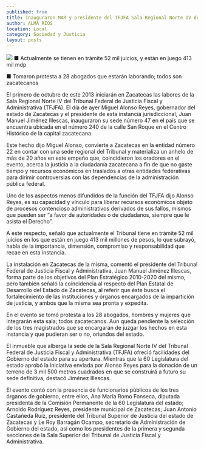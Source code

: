 ```yaml
---
published: true
title: Inauguraron MAR y presidente del TFJFA Sala Regional Norte IV de esta instancia
author: ALMA RIOS
location: Local
category: Sociedad y Justicia
layout: posts
---
```


![](http://i.imgur.com/PQFZFT3m.jpg)
■ Actualmente se tienen en trámite 52 mil juicios, y están en juego 413 mil mdp

■ Tomaron protesta a 28 abogados que estarán laborando; todos son zacatecanos

El primero de octubre de este 2013 iniciarán en Zacatecas las labores de la Sala Regional Norte IV del Tribunal Federal de Justicia Fiscal y Administrativa (TFJFA). El día de ayer Miguel Alonso Reyes, gobernador del estado de Zacatecas y el presidente de esta instancia jurisdiccional, Juan Manuel Jiménez Illescas, inauguraron su sede número 47 en el país que se encuentra ubicada en el número 240 de la calle San Roque en el Centro Histórico de la capital zacatecana.

Este hecho dijo Miguel Alonso, convierte a Zacatecas en la entidad número 22 en contar con una sede regional del Tribunal y materializa un anhelo de más de 20 años en este empeño que, coincidieron los oradores en el evento, acerca la justicia a la ciudadanía zacatecana a fin de que no gaste tiempo y recursos económicos en traslados a otras entidades federativas para dirimir controversias con las dependencias de la administración pública federal.

Uno de los aspectos menos difundidos de la función del TFJFA dijo Alonso Reyes, es su capacidad y vínculo para liberar recursos económicos objeto de procesos contencioso administrativos derivados de sus fallos, mismos que pueden ser “a favor de autoridades o de ciudadanos, siempre que le asista el Derecho”.

A este respecto, señaló que actualmente el Tribunal tiene en trámite 52 mil juicios en los que están en juego 413 mil millones de pesos, lo que subrayó, habla de la importancia, dimensión, compromiso y responsabilidad que recae en esta instancia.

La instalación en Zacatecas de la misma, comentó el presidente del Tribunal Federal de Justicia Fiscal y Administrativa, Juan Manuel Jiménez Illescas, forma parte de los objetivos del Plan Estratégico 2010-2020 del mismo,  pero también señaló la coincidencia al respecto del Plan Estatal de Desarrollo del Estado de Zacatecas, al referir que éste busca el fortalecimiento de las instituciones y órganos encargados de la impartición de justicia, y ambos que la misma sea pronta y expedita.

En el evento se tomó protesta a los 28 abogados, hombres y mujeres que integrarán esta sala; todos zacatecanos. Aun queda pendiente la selección de los tres magistrados que se encargarán de juzgar los hechos en esta instancia y que pudieran ser o no, oriundos del estado.

El inmueble que alberga la sede de la Sala Regional Norte IV del Tribunal Federal de Justicia Fiscal y Administrativa (TFJFA) ofreció facilidades del Gobierno del estado para su apertura. Mientras que la 60 Legislatura del estado aprobó la iniciativa enviada por Alonso Reyes para la donación de un terreno de 3 mil 500 metros cuadrados en que se construirá a futuro su sede definitiva, destacó Jiménez Illescas.

El evento contó con la presencia de funcionarios públicos de los tres órganos de gobierno, entre ellos, Ana María Romo Fonseca, diputada presidenta de la Comisión Permanente de la 60 Legislatura del estado; Arnoldo Rodríguez Reyes, presidente municipal de Zacatecas; Juan Antonio Castañeda Ruíz, presidente del Tribunal Superior de Justicia del estado de Zacatecas y Le Roy Barragán Ocampo, secretario de Administración de Gobierno del estado, así como los presidentes de la primera y segunda secciones de la Sala Superior del Tribunal de Justicia Fiscal y Administrativa.
